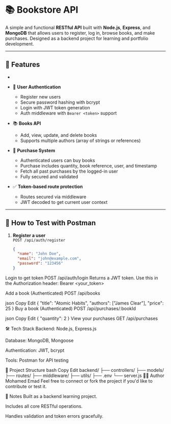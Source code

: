 # 📚 Bookstore API

A simple and functional **RESTful API** built with **Node.js**, **Express**, and **MongoDB** that allows users to register, log in, browse books, and make purchases. Designed as a backend project for learning and portfolio development.

---

## 🚀 Features
-
- 🔐 **User Authentication**
  - Register new users
  - Secure password hashing with bcrypt
  - Login with JWT token generation
  - Auth middleware with `Bearer <token>` support

- 📚 **Books API**
  - Add, view, update, and delete books
  - Supports multiple authors (array of strings or references)

- 🛒 **Purchase System**
  - Authenticated users can buy books
  - Purchase includes quantity, book reference, user, and timestamp
  - Fetch all past purchases by the logged-in user
  - Fully secured and validated

- ✅ **Token-based route protection**
  - Routes secured via middleware
  - JWT decoded to get current user context

---

## 🧪 How to Test with Postman

1. **Register a user**  
   `POST /api/auth/register`  
   ```json
   {
     "name": "John Doe",
     "email": "john@example.com",
     "password": "123456"
   }
Login to get token
POST /api/auth/login
Returns a JWT token. Use this in the Authorization header:
Bearer <your_token>

Add a book (Authenticated)
POST /api/books

json
Copy
Edit
{
  "title": "Atomic Habits",
  "authors": ["James Clear"],
  "price": 25
}
Buy a book (Authenticated)
POST /api/purchases/:bookId

json
Copy
Edit
{
  "quantity": 2
}
View your purchases
GET /api/purchases

🛠️ Tech Stack
Backend: Node.js, Express.js

Database: MongoDB, Mongoose

Authentication: JWT, bcrypt

Tools: Postman for API testing

📁 Project Structure
bash
Copy
Edit
backend/
├── controllers/
├── models/
├── routes/
├── middleware/
├── utils/
├── .env
└── server.js
🧑‍💻 Author
Mohamed Emad
Feel free to connect or fork the project if you'd like to contribute or test it.

📌 Notes
Built as a backend learning project.

Includes all core RESTful operations.

Handles validation and token errors gracefully.
